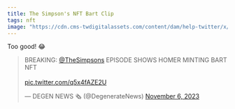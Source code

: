 ```yaml
---
title: The Simpson's NFT Bart Clip
tags: nft
image: "https://cdn.cms-twdigitalassets.com/content/dam/help-twitter/x/x_sharing_card.png.twimg.768.png"
---
```


Too good! 😂

<blockquote class="twitter-tweet"><p lang="en" dir="ltr">BREAKING: <a href="https://twitter.com/TheSimpsons?ref_src=twsrc%5Etfw">@TheSimpsons</a> EPISODE SHOWS HOMER MINTING BART NFT<br><br> <a href="https://t.co/q5x4fAZE2U">pic.twitter.com/q5x4fAZE2U</a></p>&mdash; DEGEN NEWS 🗞️ (@DegenerateNews) <a href="https://twitter.com/DegenerateNews/status/1721338019930591653?ref_src=twsrc%5Etfw">November 6, 2023</a></blockquote> <script async src="https://platform.twitter.com/widgets.js" charset="utf-8"></script>
